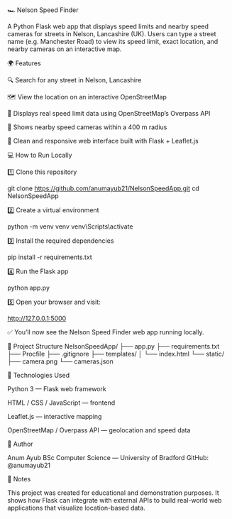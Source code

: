  🏎️ Nelson Speed Finder

A Python Flask web app that displays speed limits and nearby speed cameras for streets in Nelson, Lancashire (UK).
Users can type a street name (e.g. Manchester Road) to view its speed limit, exact location, and nearby cameras on an interactive map.

🌍 Features

🔍 Search for any street in Nelson, Lancashire

🗺️ View the location on an interactive OpenStreetMap

🚦 Displays real speed limit data using OpenStreetMap’s Overpass API

🎥 Shows nearby speed cameras within a 400 m radius

🧭 Clean and responsive web interface built with Flask + Leaflet.js

💻 How to Run Locally

1️⃣ Clone this repository

git clone https://github.com/anumayub21/NelsonSpeedApp.git
cd NelsonSpeedApp


2️⃣ Create a virtual environment

python -m venv venv
venv\Scripts\activate


3️⃣ Install the required dependencies

pip install -r requirements.txt


4️⃣ Run the Flask app

python app.py


5️⃣ Open your browser and visit:

http://127.0.0.1:5000


✅ You’ll now see the Nelson Speed Finder web app running locally.

📁 Project Structure
NelsonSpeedApp/
├── app.py
├── requirements.txt
├── Procfile
├── .gitignore
├── templates/
│   └── index.html
└── static/
    ├── camera.png
    └── cameras.json

🧠 Technologies Used

Python 3 — Flask web framework

HTML / CSS / JavaScript — frontend

Leaflet.js — interactive mapping

OpenStreetMap / Overpass API — geolocation and speed data

🏫 Author

Anum Ayub
BSc Computer Science — University of Bradford
GitHub: @anumayub21

💬 Notes

This project was created for educational and demonstration purposes.
It shows how Flask can integrate with external APIs to build real-world web applications that visualize location-based data.
